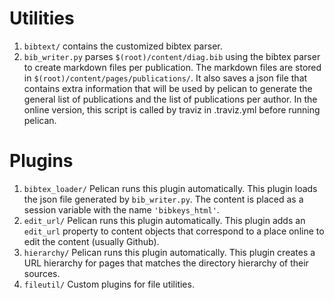 # Utilities
1. ```bibtext/``` contains the customized bibtex parser.
2. ```bib_writer.py``` parses ```$(root)/content/diag.bib``` using the bibtex parser to create markdown files per publication. The markdown files are stored in ```$(root)/content/pages/publications/```. It also saves a json file that contains extra information that will be used by pelican to generate the general list of publications and the list of publications per author. In the online version, this script is called by traviz in .traviz.yml before running pelican.

# Plugins
1. ```bibtex_loader/``` Pelican runs this plugin automatically. This plugin loads the json file generated by ```bib_writer.py```. The content is placed as a session variable with the name ```'bibkeys_html'```.
2. ```edit_url/``` Pelican runs this plugin automatically. This plugin adds an ```edit_url``` property to content objects that correspond to a place online to edit the content (usually Github).
3. ```hierarchy/``` Pelican runs this plugin automatically. This plugin creates a URL hierarchy for pages that matches the directory hierarchy of their sources.
4. ```fileutil/``` Custom plugins for file utilities.
